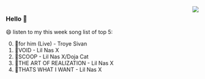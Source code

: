 <img align="right"  src="https://github-readme-stats.vercel.app/api/top-langs/?username=kvnZero" />

### Hello 👋

😄 listen to my this week song list of top 5:

0. 🌈for him (Live) - Troye Sivan
1. 🌈VOID - Lil Nas X
2. 🌈SCOOP - Lil Nas X/Doja Cat
3. 🌈THE ART OF REALIZATION - Lil Nas X
4. 🌈THATS WHAT I WANT - Lil Nas X


